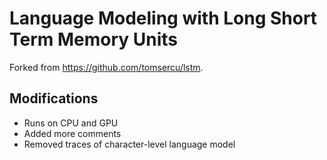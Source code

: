 Language Modeling with Long Short Term Memory Units
============================
Forked from https://github.com/tomsercu/lstm. 

Modifications
--------------
* Runs on CPU and GPU
* Added more comments
* Removed traces of character-level language model
